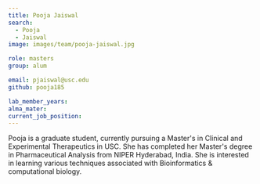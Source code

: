 ```yaml
---
title: Pooja Jaiswal
search:
  - Pooja
  - Jaiswal
image: images/team/pooja-jaiswal.jpg

role: masters
group: alum

email: pjaiswal@usc.edu
github: pooja185

lab_member_years: 
alma_mater: 
current_job_position: 
---
```


Pooja is a graduate student, currently pursuing a Master's in Clinical and Experimental Therapeutics in USC. She has completed her Master's degree in Pharmaceutical Analysis from NIPER Hyderabad, India.  She is interested in learning various techniques associated with Bioinformatics & computational biology.
